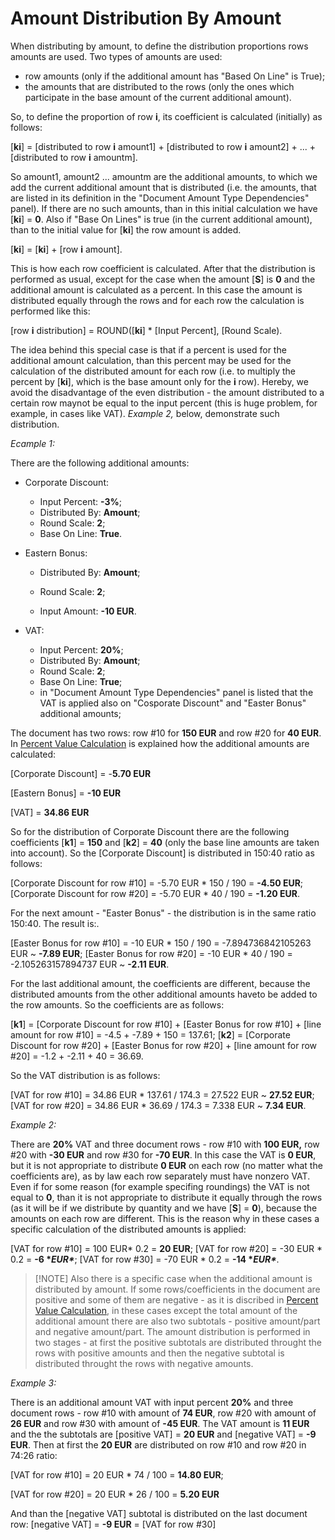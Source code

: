 # Amount Distribution By Amount

When distributing by amount, to define the distribution proportions rows amounts are used. Two types of amounts are used:

- row amounts (only if the additional amount has "Based On Line" is True);
- the amounts that are distributed to the rows (only the ones which  participate in the base amount of the current additional amount).

So, to define the proportion of row **i**, its coefficient is calculated (initially) as follows:

[**ki**] = [distributed to row **i** amount1] + [distributed to row **i** amount2] + ... + [distributed to row **i** amountm].

So amount1, amount2 ... amountm are the additional amounts, to which we add the current additional amount  that is distributed (i.e. the amounts, that are listed in its definition in the "Document Amount Type Dependencies" panel). If there are no such amounts, than in this initial calculation we have [**ki**] = **0**. Also if "Base On Lines" is true (in the current additional amount), than to the initial value for [**ki**] the row amount is added.

[**ki**] = [**ki**] + [row **i** amount].

This is how each row coefficient is calculated. After that the distribution  is performed as usual, except for the case when the amount [**S**] is **0** and the additional amount is calculated as a percent. In this case the  amount is distributed equally through the rows and for each row the  calculation is performed like this:

[row **i** distribution] = ROUND([**ki**] * [Input Percent], [Round Scale).

The idea behind this special case is that if a percent is used for the  additional amount calculation, than this percent may be used for the  calculation of the distributed amount for each row (i.e. to multiply the percent by [**ki**], which is the base amount only for the **i** row). Hereby, we avoid the disadvantage of the even distribution - the amount distributed to a certain row maynot be equal to the input percent (this is huge problem, for example, in cases like VAT). *Example 2,* below, demonstrate such distribution.

*Ecample 1:*

There are the following additional amounts:

- Corporate Discount:

  - Input Percent: **-3%**;
  - Distributed By: **Amount**;
  - Round Scale: **2**;
  - Base On Line: **True**.

- Eastern Bonus:

  - Distributed By: **Amount**;
  - Round Scale: **2**;

  - Input Amount: **-10 EUR**.

- VAT:

  - Input Percent: **20%**;
  - Distributed By: **Amount**;
  - Round Scale: **2**;
  - Base On Line: **True**;
  - in "Document Amount Type Dependencies" panel is listed that the VAT is  applied also on "Cosporate Discount" and "Easter Bonus" additional  amounts;

The document has two rows: row #10 for **150 EUR** and row #20 for **40 EUR**. In [Percent Value Calculation](https://olddocs.erp.net/tech/percent-value-calculation-18382856.html) is explained how the additional amounts are calculated:

[Corporate Discount] = -**5.70 EUR**

[Eastern Bonus] = **-10 EUR**

[VAT] = **34.86 EUR**

So for the distribution of Corporate Discount there are the following coefficients [**k1**] = **150** and [**k2**] = **40** (only the base line amounts are taken into account). So the [Corporate Discount] is distributed in 150:40 ratio as follows:

[Corporate Discount for row #10] = -5.70 EUR * 150 / 190 = **-4.50 EUR**;
[Corporate Discount for row #20] = -5.70 EUR * 40 / 190 = **-1.20 EUR**.

For the next amount - "Easter Bonus" - the distribution is in the same ratio 150:40. The result is:.

[Easter Bonus for row #10] = -10 EUR * 150 / 190 = -7.894736842105263 EUR ~ **-7.89 EUR**;
[Easter Bonus for row #20] = -10 EUR * 40 / 190 = -2.105263157894737 EUR ~ **-2.11 EUR**.

For the last additional amount, the coefficients are different, because the distributed amounts from the other additional amounts haveto be  added to the row amounts. So the coefficients are as follows:

[**k1**] = [Corporate Discount for row #10] + [Easter Bonus for row #10] + [line amount for row #10] = -4.5 + -7.89 + 150 = 137.61;
[**k2**] = [Corporate Discount for row #20] + [Easter Bonus for row #20] + [line amount for row #20] = -1.2 + -2.11 + 40 = 36.69.

So the VAT distribution is as follows:

[VAT for row #10] = 34.86 EUR * 137.61 / 174.3 = 27.522 EUR ~ **27.52 EUR**;
[VAT for row #20] = 34.86 EUR * 36.69 / 174.3 = 7.338 EUR ~ **7.34 EUR**.

*Example 2:*

There are **20%** VAT and three document rows - row #10 with **100 EUR,** row #20 with **-30 EUR** and row #30 for **-70 EUR**. In this case the VAT is **0 EUR**, but it is not appropriate to distribute **0 EUR** on each row (no matter what the coefficients are), as by law each row  separately must have nonzero VAT. Even if for some reason (for example  specifing roundings) the VAT is not equal to **0**, than it is not appropriate to distribute it equally through the rows (as it will be if we distribute by quantity and we have [**S**] = **0**), because the amounts on each row are different. This is the reason why  in these cases a specific calculation of the distributed amounts is  applied:

[VAT for row #10] = 100 EUR* 0.2 = **20 EUR**;
[VAT for row #20] = -30 EUR * 0.2 = **-6 \**EUR\****;
[VAT for row #30] = -70 EUR * 0.2 = **-14 \**EUR\****.

 

> [!NOTE] Also there is a specific case when the additional amount is distributed by  amount. If some rows/coefficients in the document are positive and some  of them are negative - as it is discribed in [Percent Value Calculation](https://olddocs.erp.net/tech/percent-value-calculation-18382856.html), in these cases except the total amount of the additional amount there  are also two subtotals - positive amount/part and negative amount/part.  The amount distribution is performed in two stages - at first the  positive subtotals are distributed throught the rows with positive  amounts and then the negative subtotal is distributed throught the rows  with negative amounts.

*Example 3:*

There is an additional amount VAT with input percent **20%**  and three document rows - row #10 with amount of **74 EUR**, row #20 with amount of **26 EUR** and row #30 with amount of **-45 EUR**. The VAT amount is **11 EUR** and the the subtotals are [positive VAT] = **20 EUR** and [negative VAT] = **-9 EUR**. Then at first the **20 EUR** are distributed on row #10 and row #20 in 74:26 ratio:

[VAT for row #10] = 20 EUR * 74 / 100 = **14.80 EUR**;

[VAT for row #20] = 20 EUR * 26 / 100 = **5.20 EUR**

And than the [negative VAT] subtotal is distributed on the last document row: [negative VAT] = **-9 EUR** = [VAT for row #30]